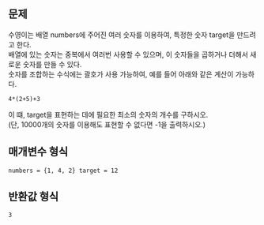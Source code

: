 ## 문제

수영이는 배열 numbers에 주어진 여러 숫자를 이용하여, 특정한 숫자 target을 만드려고 한다.  
배열에 있는 숫자는 중복에서 여러번 사용할 수 있으며, 이 숫자들을 곱하거나 더해서 새로운 숫자를 만들 수 있다.  
숫자를 조합하는 수식에는 괄호가 사용 가능하여, 예를 들어 아래와 같은 계산이 가능하다.

```
4*(2+5)+3
```

이 떄, target을 표현하는 데에 필요한 최소의 숫자의 개수를 구하시오.  
(단, 10000개의 숫자를 이용해도 표현할 수 없다면 -1을 출력하시오.)

## 매개변수 형식

```
numbers = {1, 4, 2} target = 12
```

## 반환값 형식

```
3
```